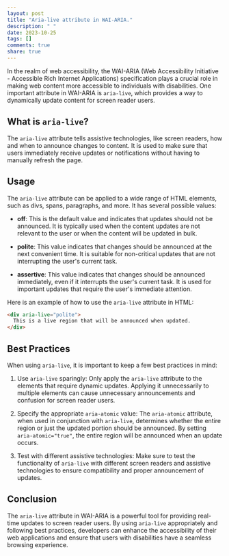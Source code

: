 ```yaml
---
layout: post
title: "Aria-live attribute in WAI-ARIA."
description: " "
date: 2023-10-25
tags: []
comments: true
share: true
---
```


In the realm of web accessibility, the WAI-ARIA (Web Accessibility Initiative - Accessible Rich Internet Applications) specification plays a crucial role in making web content more accessible to individuals with disabilities. One important attribute in WAI-ARIA is `aria-live`, which provides a way to dynamically update content for screen reader users.

## What is `aria-live`?

The `aria-live` attribute tells assistive technologies, like screen readers, how and when to announce changes to content. It is used to make sure that users immediately receive updates or notifications without having to manually refresh the page.

## Usage

The `aria-live` attribute can be applied to a wide range of HTML elements, such as divs, spans, paragraphs, and more. It has several possible values:

- **off**: This is the default value and indicates that updates should not be announced. It is typically used when the content updates are not relevant to the user or when the content will be updated in bulk.

- **polite**: This value indicates that changes should be announced at the next convenient time. It is suitable for non-critical updates that are not interrupting the user's current task.

- **assertive**: This value indicates that changes should be announced immediately, even if it interrupts the user's current task. It is used for important updates that require the user's immediate attention.

Here is an example of how to use the `aria-live` attribute in HTML:

```html
<div aria-live="polite">
  This is a live region that will be announced when updated.
</div>
```

## Best Practices

When using `aria-live`, it is important to keep a few best practices in mind:

1. Use `aria-live` sparingly: Only apply the `aria-live` attribute to the elements that require dynamic updates. Applying it unnecessarily to multiple elements can cause unnecessary announcements and confusion for screen reader users.

2. Specify the appropriate `aria-atomic` value: The `aria-atomic` attribute, when used in conjunction with `aria-live`, determines whether the entire region or just the updated portion should be announced. By setting `aria-atomic="true"`, the entire region will be announced when an update occurs.

3. Test with different assistive technologies: Make sure to test the functionality of `aria-live` with different screen readers and assistive technologies to ensure compatibility and proper announcement of updates.

## Conclusion

The `aria-live` attribute in WAI-ARIA is a powerful tool for providing real-time updates to screen reader users. By using `aria-live` appropriately and following best practices, developers can enhance the accessibility of their web applications and ensure that users with disabilities have a seamless browsing experience.